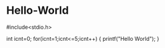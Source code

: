 # Hello-World


#include<stdio.h>

int icnt=0;
for(icnt=1;icnt<=5;icnt++)
{
  printf("Hello World");
}
